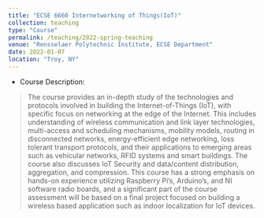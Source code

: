 ```yaml
---
title: "ECSE 6660 Internetworking of Things(IoT)"
collection: teaching
type: "Course"
permalink: /teaching/2022-spring-teaching
venue: "Rensselaer Polytechnic Institute, ECSE Department"
date: 2022-01-07
location: "Troy, NY"
---
```




- Course Description:
> The course provides an in-depth study of the technologies and protocols involved in building the Internet-of-Things (IoT), with specific focus on networking at the edge of the Internet. This includes understanding of wireless communication and link layer technologies, multi-access and scheduling mechanisms, mobility models, routing in disconnected networks, energy-efficient edge networking, loss tolerant transport protocols, and their applications to emerging areas such as vehicular networks, RFID systems and smart buildings. The course also discusses IoT Security and data/content distribution, aggregation, and compression. This course has a strong emphasis on hands-on experience utilizing Raspberry Pi’s, Arduino’s, and NI software radio boards, and a significant part of the course assessment will be based on a final project focused on building a wireless based application such as indoor localization for IoT devices. 
